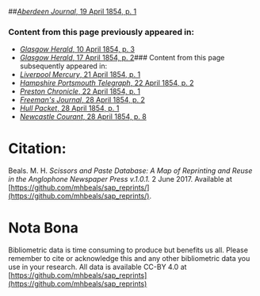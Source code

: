 ##[*Aberdeen Journal*, 19 April 1854, p. 1](https://mhbeals.github.io/sap_html/Aberdeen-Journal/Aberdeen-Journal-19-April-1854-p-1)

### Content from this page previously appeared in:
+ [*Glasgow Herald*, 10 April 1854, p. 3](https://mhbeals.github.io/sap_html/Glasgow-Herald/Glasgow-Herald-10-April-1854-p-3)
+ [*Glasgow Herald*, 17 April 1854, p. 2](https://mhbeals.github.io/sap_html/Glasgow-Herald/Glasgow-Herald-17-April-1854-p-2)### Content from this page subsequently appeared in:
+ [*Liverpool Mercury*, 21 April 1854, p. 1](https://mhbeals.github.io/sap_html/Liverpool-Mercury/Liverpool-Mercury-21-April-1854-p-1)
+ [*Hampshire Portsmouth Telegraph*, 22 April 1854, p. 2](https://mhbeals.github.io/sap_html/Hampshire-Portsmouth-Telegraph/Hampshire-Portsmouth-Telegraph-22-April-1854-p-2)
+ [*Preston Chronicle*, 22 April 1854, p. 1](https://mhbeals.github.io/sap_html/Preston-Chronicle/Preston-Chronicle-22-April-1854-p-1)
+ [*Freeman's Journal*, 28 April 1854, p. 2](https://mhbeals.github.io/sap_html/Freeman's-Journal/Freeman's-Journal-28-April-1854-p-2)
+ [*Hull Packet*, 28 April 1854, p. 1](https://mhbeals.github.io/sap_html/Hull-Packet/Hull-Packet-28-April-1854-p-1)
+ [*Newcastle Courant*, 28 April 1854, p. 8](https://mhbeals.github.io/sap_html/Newcastle-Courant/Newcastle-Courant-28-April-1854-p-8)
                    
# Citation: 

Beals. M. H. *Scissors and Paste Database: A Map of Reprinting and Reuse in the Anglophone Newspaper Press v.1.0.1.* 2 June 2017. Available at [https://github.com/mhbeals/sap_reprints/](https://github.com/mhbeals/sap_reprints/). 
                    
# Nota Bona

Bibliometric data is time consuming to produce but benefits us all. Please remember to cite or acknowledge this and any other bibliometric data you use in your research. All data is available CC-BY 4.0 at [https://github.com/mhbeals/sap_reprints](https://github.com/mhbeals/sap_reprints)